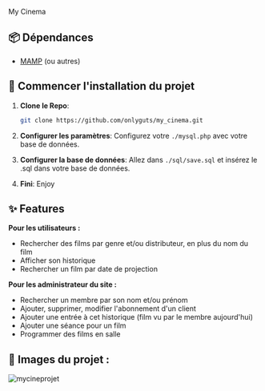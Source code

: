 My Cinema

## 📦 Dépendances
- [MAMP](https://www.mamp.info/en/downloads/) (ou autres)

## 🚀 Commencer l'installation du projet

1. **Clone le Repo**:
   ```bash
   git clone https://github.com/onlyguts/my_cinema.git
   ```

2. **Configurer les paramètres**:
    Configurez votre `./mysql.php` avec votre base de données.

3. **Configurer la base de données**:
   Allez dans `./sql/save.sql` et insérez le .sql dans votre base de données.

4. **Fini**:
    Enjoy
   
## ✨ Features 

**Pour les utilisateurs :**
- Rechercher des films par genre et/ou distributeur, en plus du nom du film
- Afficher son historique
- Rechercher un film par date de projection

**Pour les administrateur du site :**
- Rechercher un membre par son nom et/ou prénom
- Ajouter, supprimer, modifier l'abonnement d'un client
- Ajouter une entrée à cet historique (film vu par le membre aujourd'hui)
- Ajouter une séance pour un film
- Programmer des films en salle

## 📸 Images du projet : 

![mycineprojet](https://github.com/user-attachments/assets/315d380d-f498-422c-b3d1-4cd860a086d7)
